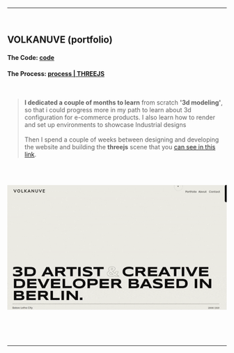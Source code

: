 <br>
<br>
<br>
<hr>
<br>

## VOLKANUVE (portfolio)

#### The Code: [code](https://github.com/nadiamariduena/preview-volkanuve)

#### The Process: [process | THREEJS](https://github.com/nadiamariduena/3d-configurator-beginner1)

<br>

> **I dedicated a couple of months to learn** from scratch **'3d modeling'**, so that i could progress more in my path to learn about 3d configuration for e-commerce products. I also learn how to render and set up environments to showcase Industrial designs<br><br> Then I spend a couple of weeks between designing and developing the website and building the **threejs** scene that you [can see in this link](https://preview-volkanuve-lb5ez1y5m-nadiamariduena.vercel.app/Furniture).

<br>
<br>

[<img src="/src/img/volkanuve_600.gif"/>](https://preview-volkanuve-lb5ez1y5m-nadiamariduena.vercel.app/Home)

<br>
<br>
<br>
<hr>
<br>
